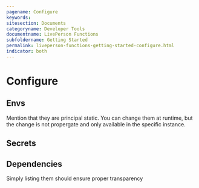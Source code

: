 ```yaml
---
pagename: Configure
keywords:
sitesection: Documents
categoryname: Developer Tools
documentname: LivePerson Functions
subfoldername: Getting Started
permalink: liveperson-functions-getting-started-configure.html
indicator: both
---
```


# Configure

## Envs

Mention that they are principal static. You can change them at runtime, but the change is not propergate and only available in the specific instance.

## Secrets

## Dependencies

Simply listing them should ensure proper transparency
